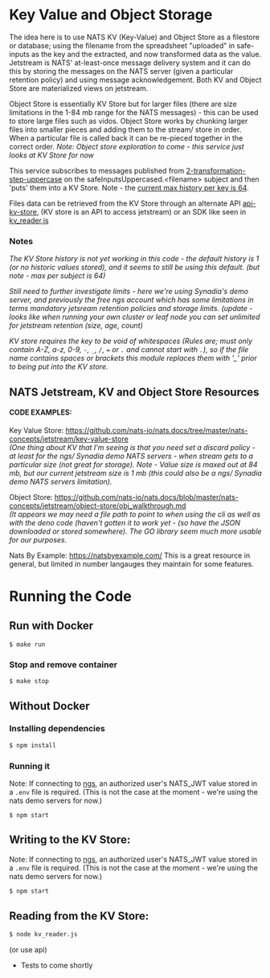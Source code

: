 # Key Value and Object Storage

The idea here is to use NATS KV (Key-Value) and Object Store as a filestore or database; using the filename from the spreadsheet "uploaded" in safe-inputs as the key and the extracted, and now transformed data as the value.  Jetstream is NATS' at-least-once message delivery system and it can do this by storing the messages on the NATS server (given a particular retention policy) and using message acknowledgement. Both KV and Object Store are materialized views on jetstream.  

Object Store is essentially KV Store but for larger files (there are size limitations in the 1-84 mb range for the NATS messages) - this can be used to store large files such as vidos. Object Store works by chunking larger files into smaller pieces and adding them to the stream/ store in order. When a particular file is called back it can be re-pieced together in the correct order. *Note: Object store exploration to come - this service just looks at KV Store for now*

This service subscribes to messages published from [2-transformation-step-uppercase](../2-transformation-step-uppercase/) on the safeInputsUppercased.\<filename\> subject and then 'puts' them into a KV Store.  Note - the [current max history per key is 64](https://github.com/nats-io/nats-architecture-and-design/blob/main/adr/ADR-8.md). 

Files data can be retrieved from the KV Store through an alternate API [api-kv-store](../api-kv-store), (KV store is an API to access jetstream) or an SDK like seen in [kv_reader.js](kv_reader.js)

### Notes
*The KV Store history is not yet working in this code - the default history is 1 (or no historic values stored), and it seems to still be using this default. (but note - max per subject is 64)*

*Still need to further investigate limits - here we're using Synadia's demo server, and previously the free ngs account which has some limitations in terms mandatory jetsream retention policies and storage limits. (update - looks like when running your own cluster or leaf node you can set unlimited for jetstream retention (size, age, count)* 

*KV store requires the key to be void of whitespaces (Rules are; must only contain A-Z, a-z, 0-9, `-`, `_`, `/`, `=` or `.` and cannot start with `.`), so if the file name contains spaces or brackets this module replaces them with '_' prior to being put into the KV store.*

## NATS Jetstream, KV and Object Store Resources



#### CODE EXAMPLES:
Key Value Store: https://github.com/nats-io/nats.docs/tree/master/nats-concepts/jetstream/key-value-store  
*(One thing about KV that I'm seeing is that you need set a discard policy - at least for the ngs/ Synadia demo NATS servers - when stream gets to a particular size (not great for storage). Note - Value size is maxed out at 84 mb, but our current jetstream size is 1 mb (this could also be a ngs/ Synadia demo NATS servers limitation).* 

Object Store:
https://github.com/nats-io/nats.docs/blob/master/nats-concepts/jetstream/object-store/obj_walkthrough.md   
*(It appears we may need a file path to point to when using the cli as well as with the deno code (haven't gotten it to work yet - (so have the JSON downloaded or stored somewhere).  The GO library seem much more usable for our purposes.* 

Nats By Example: 
https://natsbyexample.com/  This is a great resource in general, but limited in number langauges they maintain for some features.

# Running the Code
## Run with Docker 
```
$ make run
```
### Stop and remove container 
```
$ make stop
```
## Without Docker
### Installing dependencies

```bash
$ npm install
```
### Running it
Note: If connecting to [ngs](https://synadia.com/ngs), an authorized user's NATS_JWT value stored in a `.env` file is required. (This is not the case at the moment - we're using the nats demo servers for now.)
```
$ npm start 
```
## Writing to the KV Store:
Note: If connecting to [ngs](https://synadia.com/ngs), an authorized user's NATS_JWT value stored in a `.env` file is required. (This is not the case at the moment - we're using the nats demo servers for now.)
```bash
$ npm start
```

## Reading from the KV Store:

```bash
$ node kv_reader.js
```
(or use api)
* Tests to come shortly
